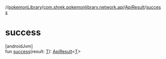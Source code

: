 //[pokemonLibrary](../../../index.md)/[com.shrek.pokemonlibrary.network.api](../index.md)/[ApiResult](index.md)/[success](success.md)

# success

[androidJvm]\
fun [success](success.md)(result: [T](index.md)): [ApiResult](index.md)&lt;[T](index.md)&gt;
